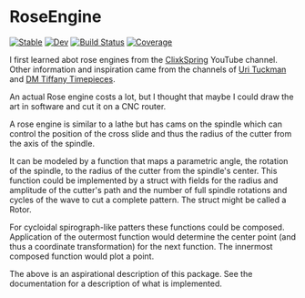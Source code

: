 # RoseEngine

[![Stable](https://img.shields.io/badge/docs-stable-blue.svg)](https://MarkNahabedian.github.io/RoseEngine.jl/stable/)
[![Dev](https://img.shields.io/badge/docs-dev-blue.svg)](https://MarkNahabedian.github.io/RoseEngine.jl/dev/)
[![Build Status](https://github.com/MarkNahabedian/RoseEngine.jl/actions/workflows/CI.yml/badge.svg?branch=main)](https://github.com/MarkNahabedian/RoseEngine.jl/actions/workflows/CI.yml?query=branch%3Amain)
[![Coverage](https://codecov.io/gh/MarkNahabedian/RoseEngine.jl/branch/main/graph/badge.svg)](https://codecov.io/gh/MarkNahabedian/RoseEngine.jl)


I first learned abot rose engines from the
[ClixkSpring](https://www.youtube.com/@Clickspring) YouTube channel.
Other information and inspiration came from the channels of [Uri
Tuckman](https://www.youtube.com/@urituchmanpigeon) and [DM Tiffany
Timepieces](https://www.youtube.com/@DMTiffanyTimepieces).

An actual Rose engine costs a lot, but I thought that maybe I could
draw the art in software and cut it on a CNC router.

A rose engine is similar to a lathe but has cams on the spindle which
can control the position of the cross slide and thus the radius of the
cutter from the axis of the spindle.

It can be modeled by a function that maps a parametric angle, the
rotation of the spindle, to the radius of the cutter from the
spindle's center.  This function could be implemented by a struct with
fields for the radius and amplitude of the cutter's path and the number
of full spindle rotations and cycles of the wave to cut a complete
pattern.  The struct might be called a Rotor.

For cycloidal spirograph-like patters these functions could be
composed.  Application of the outermost function would determine the
center point (and thus a coordinate transformation) for the next
function.  The innermost composed function would plot a point.

The above is an aspirational description of this package.  See the
documentation for a description of what is implemented.

